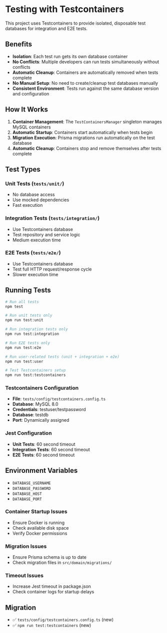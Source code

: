 # Testing with Testcontainers

This project uses Testcontainers to provide isolated, disposable test databases for integration and E2E tests.

## Benefits

- **Isolation**: Each test run gets its own database container
- **No Conflicts**: Multiple developers can run tests simultaneously without conflicts
- **Automatic Cleanup**: Containers are automatically removed when tests complete
- **No Manual Setup**: No need to create/cleanup test databases manually
- **Consistent Environment**: Tests run against the same database version and configuration

## How It Works

1. **Container Management**: The `TestContainersManager` singleton manages MySQL containers
2. **Automatic Startup**: Containers start automatically when tests begin
3. **Migration Execution**: Prisma migrations run automatically on the test database
4. **Automatic Cleanup**: Containers stop and remove themselves after tests complete

## Test Types

### Unit Tests (`tests/unit/`)

- No database access
- Use mocked dependencies
- Fast execution

### Integration Tests (`tests/integration/`)

- Use Testcontainers database
- Test repository and service logic
- Medium execution time

### E2E Tests (`tests/e2e/`)

- Use Testcontainers database
- Test full HTTP request/response cycle
- Slower execution time

## Running Tests

```bash
# Run all tests
npm test

# Run unit tests only
npm run test:unit

# Run integration tests only
npm run test:integration

# Run E2E tests only
npm run test:e2e

# Run user-related tests (unit + integration + e2e)
npm run test:user

# Test Testcontainers setup
npm run test:testcontainers
```

### Testcontainers Configuration

- **File**: `tests/config/testcontainers.config.ts`
- **Database**: MySQL 8.0
- **Credentials**: testuser/testpassword
- **Database**: testdb
- **Port**: Dynamically assigned

### Jest Configuration

- **Unit Tests**: 60 second timeout
- **Integration Tests**: 60 second timeout
- **E2E Tests**: 60 second timeout

## Environment Variables

- `DATABASE_USERNAME`
- `DATABASE_PASSWORD`
- `DATABASE_HOST`
- `DATABASE_PORT`

### Container Startup Issues

- Ensure Docker is running
- Check available disk space
- Verify Docker permissions

### Migration Issues

- Ensure Prisma schema is up to date
- Check migration files in `src/domain/migrations/`

### Timeout Issues

- Increase Jest timeout in package.json
- Check container logs for startup delays

## Migration

- ✅ `tests/config/testcontainers.config.ts` (new)
- ✅ `npm run test:testcontainers` (new)
